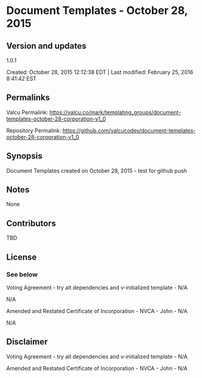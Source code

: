 

# Document Templates - October 28, 2015

## Version and updates

1.0.1

Created: October 28, 2015 12:12:38 EDT | Last modified: February 25, 2016  8:41:42 EST

## Permalinks

Valcu Permalink: https://valcu.co/mark/templating_groups/document-templates-october-28-corporation-v1_0

Repository Permalink: https://github.com/valcucodev/document-templates-october-28-corporation-v1_0

## Synopsis

Document Templates created on October 28, 2015 - test for github push

## Notes

None

## Contributors

TBD

## License

### See below


  Voting Agreement - try alt dependencies and v-initialized template - N/A

  N/A

  Amended and Restated Certificate of Incorporation - NVCA - John - N/A

  N/A


## Disclaimer


  Voting Agreement - try alt dependencies and v-initialized template - N/A

  Amended and Restated Certificate of Incorporation - NVCA - John - N/A
